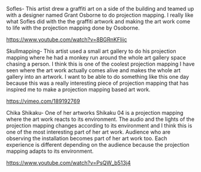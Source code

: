 Sofles- This artist drew a graffiti art on a side of the building and teamed up with a designer named Grant Osborne to do projection mapping. I really like what Sofles did with the the graffiti artwork and making the art work come to life with the projection mapping done by Osoborne. 

https://www.youtube.com/watch?v=8BGRnKFlijc

Skullmapping- This artist used a small art gallery to do his projection mapping where he had a monkey run around the whole art gallery space chasing a person. I think this is one of the coolest projection mapping I have seen where the art work actually comes alive and makes the whole art gallery into an artwork. I want to be able to do something like this one day because this was a really interesting piece of projection mapping that has inspired me to make a projection mapping based art work. 

https://vimeo.com/189192769


Chika Shikaku- One of her artworks Shikaku 04 is a projection mapping where the art work reacts to its environment. The audio and the lights of the projection mapping changes according to its environment and I think this is one of the most interesting part of her art work. Audience who are observing the installation becomes part of her art work too. Each experience is different depending on the audience because the projection mapping adapts to its environment.

https://www.youtube.com/watch?v=PsQW_b513j4